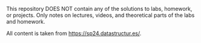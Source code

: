 This repository DOES NOT contain any of the solutions to labs, homework, or projects. Only notes on lectures, videos, and theoretical parts of the labs and homework. 

All content is taken from https://sp24.datastructur.es/. 
